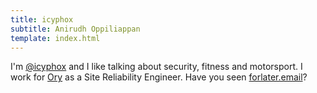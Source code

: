 ```yaml
---
title: icyphox
subtitle: Anirudh Oppiliappan
template: index.html
---
```


I'm [@icyphox](/about) and I like talking about security, fitness and
motorsport. I work for [Ory](https://ory.sh) as a Site Reliability
Engineer. Have you seen [forlater.email](https://forlater.email)?
